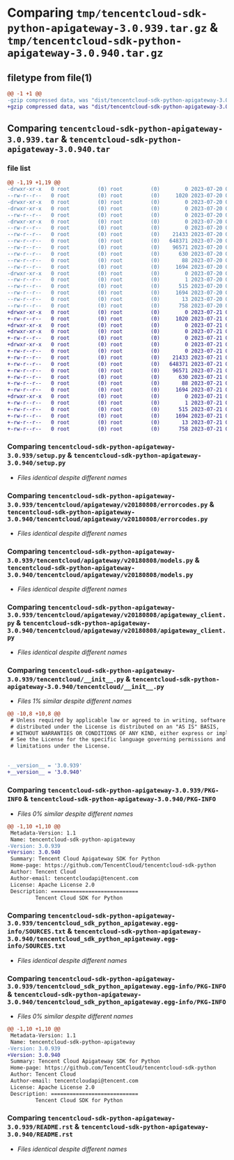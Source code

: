 # Comparing `tmp/tencentcloud-sdk-python-apigateway-3.0.939.tar.gz` & `tmp/tencentcloud-sdk-python-apigateway-3.0.940.tar.gz`

## filetype from file(1)

```diff
@@ -1 +1 @@
-gzip compressed data, was "dist/tencentcloud-sdk-python-apigateway-3.0.939.tar", last modified: Thu Jul 20 00:17:20 2023, max compression
+gzip compressed data, was "dist/tencentcloud-sdk-python-apigateway-3.0.940.tar", last modified: Fri Jul 21 00:22:08 2023, max compression
```

## Comparing `tencentcloud-sdk-python-apigateway-3.0.939.tar` & `tencentcloud-sdk-python-apigateway-3.0.940.tar`

### file list

```diff
@@ -1,19 +1,19 @@
-drwxr-xr-x   0 root         (0) root         (0)        0 2023-07-20 00:17:20.000000 tencentcloud-sdk-python-apigateway-3.0.939/
--rw-r--r--   0 root         (0) root         (0)     1020 2023-07-20 00:17:20.000000 tencentcloud-sdk-python-apigateway-3.0.939/setup.py
-drwxr-xr-x   0 root         (0) root         (0)        0 2023-07-20 00:17:20.000000 tencentcloud-sdk-python-apigateway-3.0.939/tencentcloud/
-drwxr-xr-x   0 root         (0) root         (0)        0 2023-07-20 00:17:20.000000 tencentcloud-sdk-python-apigateway-3.0.939/tencentcloud/apigateway/
--rw-r--r--   0 root         (0) root         (0)        0 2023-07-20 00:17:20.000000 tencentcloud-sdk-python-apigateway-3.0.939/tencentcloud/apigateway/__init__.py
-drwxr-xr-x   0 root         (0) root         (0)        0 2023-07-20 00:17:20.000000 tencentcloud-sdk-python-apigateway-3.0.939/tencentcloud/apigateway/v20180808/
--rw-r--r--   0 root         (0) root         (0)        0 2023-07-20 00:17:20.000000 tencentcloud-sdk-python-apigateway-3.0.939/tencentcloud/apigateway/v20180808/__init__.py
--rw-r--r--   0 root         (0) root         (0)    21433 2023-07-20 00:17:20.000000 tencentcloud-sdk-python-apigateway-3.0.939/tencentcloud/apigateway/v20180808/errorcodes.py
--rw-r--r--   0 root         (0) root         (0)   648371 2023-07-20 00:17:20.000000 tencentcloud-sdk-python-apigateway-3.0.939/tencentcloud/apigateway/v20180808/models.py
--rw-r--r--   0 root         (0) root         (0)    96571 2023-07-20 00:17:20.000000 tencentcloud-sdk-python-apigateway-3.0.939/tencentcloud/apigateway/v20180808/apigateway_client.py
--rw-r--r--   0 root         (0) root         (0)      630 2023-07-20 00:17:20.000000 tencentcloud-sdk-python-apigateway-3.0.939/tencentcloud/__init__.py
--rw-r--r--   0 root         (0) root         (0)       88 2023-07-20 00:17:20.000000 tencentcloud-sdk-python-apigateway-3.0.939/setup.cfg
--rw-r--r--   0 root         (0) root         (0)     1694 2023-07-20 00:17:20.000000 tencentcloud-sdk-python-apigateway-3.0.939/PKG-INFO
-drwxr-xr-x   0 root         (0) root         (0)        0 2023-07-20 00:17:20.000000 tencentcloud-sdk-python-apigateway-3.0.939/tencentcloud_sdk_python_apigateway.egg-info/
--rw-r--r--   0 root         (0) root         (0)        1 2023-07-20 00:17:20.000000 tencentcloud-sdk-python-apigateway-3.0.939/tencentcloud_sdk_python_apigateway.egg-info/dependency_links.txt
--rw-r--r--   0 root         (0) root         (0)      515 2023-07-20 00:17:20.000000 tencentcloud-sdk-python-apigateway-3.0.939/tencentcloud_sdk_python_apigateway.egg-info/SOURCES.txt
--rw-r--r--   0 root         (0) root         (0)     1694 2023-07-20 00:17:20.000000 tencentcloud-sdk-python-apigateway-3.0.939/tencentcloud_sdk_python_apigateway.egg-info/PKG-INFO
--rw-r--r--   0 root         (0) root         (0)       13 2023-07-20 00:17:20.000000 tencentcloud-sdk-python-apigateway-3.0.939/tencentcloud_sdk_python_apigateway.egg-info/top_level.txt
--rw-r--r--   0 root         (0) root         (0)      758 2023-07-20 00:17:20.000000 tencentcloud-sdk-python-apigateway-3.0.939/README.rst
+drwxr-xr-x   0 root         (0) root         (0)        0 2023-07-21 00:22:08.000000 tencentcloud-sdk-python-apigateway-3.0.940/
+-rw-r--r--   0 root         (0) root         (0)     1020 2023-07-21 00:22:08.000000 tencentcloud-sdk-python-apigateway-3.0.940/setup.py
+drwxr-xr-x   0 root         (0) root         (0)        0 2023-07-21 00:22:08.000000 tencentcloud-sdk-python-apigateway-3.0.940/tencentcloud/
+drwxr-xr-x   0 root         (0) root         (0)        0 2023-07-21 00:22:08.000000 tencentcloud-sdk-python-apigateway-3.0.940/tencentcloud/apigateway/
+-rw-r--r--   0 root         (0) root         (0)        0 2023-07-21 00:22:08.000000 tencentcloud-sdk-python-apigateway-3.0.940/tencentcloud/apigateway/__init__.py
+drwxr-xr-x   0 root         (0) root         (0)        0 2023-07-21 00:22:08.000000 tencentcloud-sdk-python-apigateway-3.0.940/tencentcloud/apigateway/v20180808/
+-rw-r--r--   0 root         (0) root         (0)        0 2023-07-21 00:22:08.000000 tencentcloud-sdk-python-apigateway-3.0.940/tencentcloud/apigateway/v20180808/__init__.py
+-rw-r--r--   0 root         (0) root         (0)    21433 2023-07-21 00:22:08.000000 tencentcloud-sdk-python-apigateway-3.0.940/tencentcloud/apigateway/v20180808/errorcodes.py
+-rw-r--r--   0 root         (0) root         (0)   648371 2023-07-21 00:22:08.000000 tencentcloud-sdk-python-apigateway-3.0.940/tencentcloud/apigateway/v20180808/models.py
+-rw-r--r--   0 root         (0) root         (0)    96571 2023-07-21 00:22:08.000000 tencentcloud-sdk-python-apigateway-3.0.940/tencentcloud/apigateway/v20180808/apigateway_client.py
+-rw-r--r--   0 root         (0) root         (0)      630 2023-07-21 00:22:08.000000 tencentcloud-sdk-python-apigateway-3.0.940/tencentcloud/__init__.py
+-rw-r--r--   0 root         (0) root         (0)       88 2023-07-21 00:22:08.000000 tencentcloud-sdk-python-apigateway-3.0.940/setup.cfg
+-rw-r--r--   0 root         (0) root         (0)     1694 2023-07-21 00:22:08.000000 tencentcloud-sdk-python-apigateway-3.0.940/PKG-INFO
+drwxr-xr-x   0 root         (0) root         (0)        0 2023-07-21 00:22:08.000000 tencentcloud-sdk-python-apigateway-3.0.940/tencentcloud_sdk_python_apigateway.egg-info/
+-rw-r--r--   0 root         (0) root         (0)        1 2023-07-21 00:22:08.000000 tencentcloud-sdk-python-apigateway-3.0.940/tencentcloud_sdk_python_apigateway.egg-info/dependency_links.txt
+-rw-r--r--   0 root         (0) root         (0)      515 2023-07-21 00:22:08.000000 tencentcloud-sdk-python-apigateway-3.0.940/tencentcloud_sdk_python_apigateway.egg-info/SOURCES.txt
+-rw-r--r--   0 root         (0) root         (0)     1694 2023-07-21 00:22:08.000000 tencentcloud-sdk-python-apigateway-3.0.940/tencentcloud_sdk_python_apigateway.egg-info/PKG-INFO
+-rw-r--r--   0 root         (0) root         (0)       13 2023-07-21 00:22:08.000000 tencentcloud-sdk-python-apigateway-3.0.940/tencentcloud_sdk_python_apigateway.egg-info/top_level.txt
+-rw-r--r--   0 root         (0) root         (0)      758 2023-07-21 00:22:08.000000 tencentcloud-sdk-python-apigateway-3.0.940/README.rst
```

### Comparing `tencentcloud-sdk-python-apigateway-3.0.939/setup.py` & `tencentcloud-sdk-python-apigateway-3.0.940/setup.py`

 * *Files identical despite different names*

### Comparing `tencentcloud-sdk-python-apigateway-3.0.939/tencentcloud/apigateway/v20180808/errorcodes.py` & `tencentcloud-sdk-python-apigateway-3.0.940/tencentcloud/apigateway/v20180808/errorcodes.py`

 * *Files identical despite different names*

### Comparing `tencentcloud-sdk-python-apigateway-3.0.939/tencentcloud/apigateway/v20180808/models.py` & `tencentcloud-sdk-python-apigateway-3.0.940/tencentcloud/apigateway/v20180808/models.py`

 * *Files identical despite different names*

### Comparing `tencentcloud-sdk-python-apigateway-3.0.939/tencentcloud/apigateway/v20180808/apigateway_client.py` & `tencentcloud-sdk-python-apigateway-3.0.940/tencentcloud/apigateway/v20180808/apigateway_client.py`

 * *Files identical despite different names*

### Comparing `tencentcloud-sdk-python-apigateway-3.0.939/tencentcloud/__init__.py` & `tencentcloud-sdk-python-apigateway-3.0.940/tencentcloud/__init__.py`

 * *Files 1% similar despite different names*

```diff
@@ -10,8 +10,8 @@
 # Unless required by applicable law or agreed to in writing, software
 # distributed under the License is distributed on an "AS IS" BASIS,
 # WITHOUT WARRANTIES OR CONDITIONS OF ANY KIND, either express or implied.
 # See the License for the specific language governing permissions and
 # limitations under the License.
 
 
-__version__ = '3.0.939'
+__version__ = '3.0.940'
```

### Comparing `tencentcloud-sdk-python-apigateway-3.0.939/PKG-INFO` & `tencentcloud-sdk-python-apigateway-3.0.940/PKG-INFO`

 * *Files 0% similar despite different names*

```diff
@@ -1,10 +1,10 @@
 Metadata-Version: 1.1
 Name: tencentcloud-sdk-python-apigateway
-Version: 3.0.939
+Version: 3.0.940
 Summary: Tencent Cloud Apigateway SDK for Python
 Home-page: https://github.com/TencentCloud/tencentcloud-sdk-python
 Author: Tencent Cloud
 Author-email: tencentcloudapi@tencent.com
 License: Apache License 2.0
 Description: ============================
         Tencent Cloud SDK for Python
```

### Comparing `tencentcloud-sdk-python-apigateway-3.0.939/tencentcloud_sdk_python_apigateway.egg-info/SOURCES.txt` & `tencentcloud-sdk-python-apigateway-3.0.940/tencentcloud_sdk_python_apigateway.egg-info/SOURCES.txt`

 * *Files identical despite different names*

### Comparing `tencentcloud-sdk-python-apigateway-3.0.939/tencentcloud_sdk_python_apigateway.egg-info/PKG-INFO` & `tencentcloud-sdk-python-apigateway-3.0.940/tencentcloud_sdk_python_apigateway.egg-info/PKG-INFO`

 * *Files 0% similar despite different names*

```diff
@@ -1,10 +1,10 @@
 Metadata-Version: 1.1
 Name: tencentcloud-sdk-python-apigateway
-Version: 3.0.939
+Version: 3.0.940
 Summary: Tencent Cloud Apigateway SDK for Python
 Home-page: https://github.com/TencentCloud/tencentcloud-sdk-python
 Author: Tencent Cloud
 Author-email: tencentcloudapi@tencent.com
 License: Apache License 2.0
 Description: ============================
         Tencent Cloud SDK for Python
```

### Comparing `tencentcloud-sdk-python-apigateway-3.0.939/README.rst` & `tencentcloud-sdk-python-apigateway-3.0.940/README.rst`

 * *Files identical despite different names*

